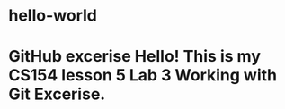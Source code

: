 # hello-world

# GitHub excerise Hello! This is my CS154 lesson 5 Lab 3 Working with Git Excerise. 
